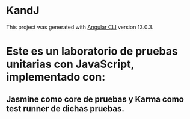 # KandJ

This project was generated with [Angular CLI](https://github.com/angular/angular-cli) version 13.0.3.

# Este es un laboratorio de pruebas unitarias con JavaScript, implementado con:

## Jasmine como core de pruebas y Karma como test runner de dichas pruebas. 
